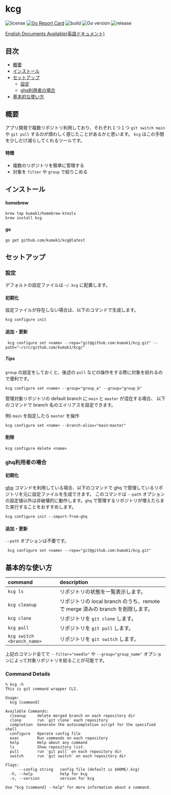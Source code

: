 # kcg

![license](https://img.shields.io/github/license/kumak1/kcg)
[![Go Report Card](https://goreportcard.com/badge/github.com/kumak1/kcg)](https://goreportcard.com/report/github.com/kumak1/kcg)
![build](https://img.shields.io/github/actions/workflow/status/kumak1/kcg/release.yml)
![Go version](https://img.shields.io/github/go-mod/go-version/kumak1/kcg)
![release](https://img.shields.io/github/v/release/kumak1/kcg)

[English Documents Available(英語ドキュメント)](README.md)

## 目次

- [概要](#概要)
- [インストール](#インストール)
- [セットアップ](#セットアップ)
  - [設定](#設定)
  - [ghq利用者の場合](#ghq利用者の場合)
- [基本的な使い方](#基本的な使い方)

## 概要

アプリ開発で複数リポジトリ利用しており、それぞれ１つ１つ `git switch main` や `git pull` するのが煩わしく感じたことがあるかと思います。 `kcg` はこの手間を少しだけ減らしてくれるツールです。

#### 特徴

- 複数のリポジトリを簡単に管理する
- 対象を `filter` や `group` で絞りこめる

## インストール

#### homebrew

```shell
brew tap kumak1/homebrew-ktools 
brew install kcg
```

#### go

```shell
go get github.com/kumak1/kcg@latest
```

## セットアップ

### 設定

デフォルトの設定ファイルは `~/.kcg` に配置します。

#### 初期化

設定ファイルが存在しない場合は、以下のコマンドで生成します。

```shell
kcg configure init
```

#### 追加・更新

```shell
 kcg configure set <name> --repo="git@github.com:kumak1/kcg.git" --path="~/src/github.com/kumak1/kcg/"
```

##### Tips

`group` の設定をしておくと、後述の `pull` などの操作をする際に対象を絞れるので便利です。

```shell
kcg configure set <name> --group="group_a" --group="group_b"
```

管理対象リポジトリの default branch に `main` と `master` が混在する場合、
以下のコマンドで branch 名のエイリアスを設定できます。

例) `main` を指定したら `master` を操作

```shell
kcg configure set <name> --branch-alias="main:master"
```

#### 削除

```shell
kcg configure delete <name>
```

### ghq利用者の場合

#### 初期化

[ghq](https://github.com/x-motemen/ghq) コマンドを利用している場合、以下のコマンドで ghq で管理しているリポジトリを元に設定ファイルを生成できます。
このコマンドは `--path` オプションの設定値以外は非破壊的に動作します。`ghq` で管理するリポジトリが増えたらまた実行することをおすすめします。

```shell
kcg configure init --import-from-ghq
```

#### 追加・更新

`--path` オプションは不要です。

```shell
 kcg configure set <name> --repo="git@github.com:kumak1/kcg.git"
```

## 基本的な使い方

| command                    | description                                               |
|:---------------------------|:----------------------------------------------------------|
| `kcg ls`                   | リポジトリの状態を一覧表示します。                                         |
| `kcg cleanup`              | リポジトリの local branch のうち、remote で merge 済みの branch を削除します。 |
| `kcg clone`                | リポジトリを `git clone` します。                                   |
| `kcg pull`                 | リポジトリを `git pull` します。                                    |
| `kcg switch <branch_name>` | リポジトリを `git switch` します。                                  |

上記のコマンド全てで `--filter="needle"` や `--group="group_name"` オプションによって対象リポジトリを絞ることが可能です。

### Command Details

```shell
% kcg -h
This is git command wrapper CLI.

Usage:
  kcg [command]

Available Commands:
  cleanup     delete merged branch on each repository dir
  clone       run `git clone` each repository
  completion  Generate the autocompletion script for the specified shell
  configure   Operate config file
  exec        Run commands on each repository
  help        Help about any command
  ls          Show repository list.
  pull        run `git pull` on each repository dir
  switch      run `git switch` on each repository dir

Flags:
      --config string   config file (default is $HOME/.kcg)
  -h, --help            help for kcg
  -v, --version         version for kcg

Use "kcg [command] --help" for more information about a command.
```
